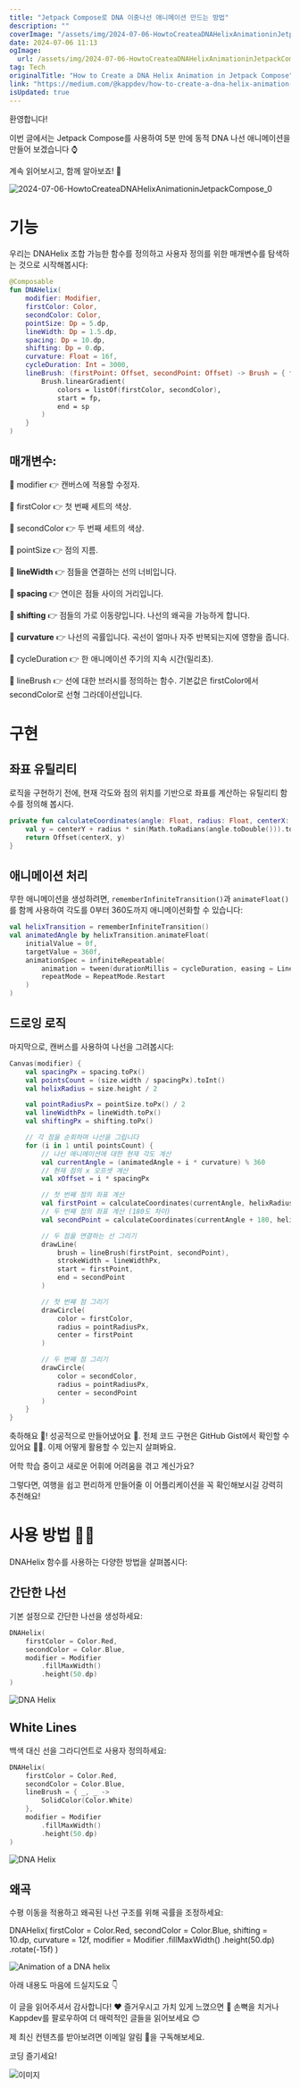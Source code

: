 ```yaml
---
title: "Jetpack Compose로 DNA 이중나선 애니메이션 만드는 방법"
description: ""
coverImage: "/assets/img/2024-07-06-HowtoCreateaDNAHelixAnimationinJetpackCompose_0.png"
date: 2024-07-06 11:13
ogImage:
  url: /assets/img/2024-07-06-HowtoCreateaDNAHelixAnimationinJetpackCompose_0.png
tag: Tech
originalTitle: "How to Create a DNA Helix Animation in Jetpack Compose"
link: "https://medium.com/@kappdev/how-to-create-a-dna-helix-animation-in-jetpack-compose-b43244cf734f"
isUpdated: true
---
```


환영합니다!

이번 글에서는 Jetpack Compose를 사용하여 5분 만에 동적 DNA 나선 애니메이션을 만들어 보겠습니다 ⌚️

계속 읽어보시고, 함께 알아보죠! 🚀

![2024-07-06-HowtoCreateaDNAHelixAnimationinJetpackCompose_0](/assets/img/2024-07-06-HowtoCreateaDNAHelixAnimationinJetpackCompose_0.png)

<div class="content-ad"></div>

# 기능

우리는 DNAHelix 조합 가능한 함수를 정의하고 사용자 정의를 위한 매개변수를 탐색하는 것으로 시작해봅시다:

```kotlin
@Composable
fun DNAHelix(
    modifier: Modifier,
    firstColor: Color,
    secondColor: Color,
    pointSize: Dp = 5.dp,
    lineWidth: Dp = 1.5.dp,
    spacing: Dp = 10.dp,
    shifting: Dp = 0.dp,
    curvature: Float = 16f,
    cycleDuration: Int = 3000,
    lineBrush: (firstPoint: Offset, secondPoint: Offset) -> Brush = { fp, sp ->
        Brush.linearGradient(
            colors = listOf(firstColor, secondColor),
            start = fp,
            end = sp
        )
    }
)
```

## 매개변수:

<div class="content-ad"></div>

🧬 modifier 👉 캔버스에 적용할 수정자.

🧬 firstColor 👉 첫 번째 세트의 색상.

🧬 secondColor 👉 두 번째 세트의 색상.

🧬 pointSize 👉 점의 지름.

<div class="content-ad"></div>

🧬 **lineWidth** 👉 점들을 연결하는 선의 너비입니다.

🧬 **spacing** 👉 연이은 점들 사이의 거리입니다.

🧬 **shifting** 👉 점들의 가로 이동량입니다. 나선의 왜곡을 가능하게 합니다.

🧬 **curvature** 👉 나선의 곡률입니다. 곡선이 얼마나 자주 반복되는지에 영향을 줍니다.

<div class="content-ad"></div>

🧬 cycleDuration 👉 한 애니메이션 주기의 지속 시간(밀리초).

🧬 lineBrush 👉 선에 대한 브러시를 정의하는 함수. 기본값은 firstColor에서 secondColor로 선형 그라데이션입니다.

# 구현

## 좌표 유틸리티

<div class="content-ad"></div>

로직을 구현하기 전에, 현재 각도와 점의 위치를 기반으로 좌표를 계산하는 유틸리티 함수를 정의해 봅시다.

```kotlin
private fun calculateCoordinates(angle: Float, radius: Float, centerX: Float, centerY: Float): Offset {
    val y = centerY + radius * sin(Math.toRadians(angle.toDouble())).toFloat()
    return Offset(centerX, y)
}
```

## 애니메이션 처리

무한 애니메이션을 생성하려면, `rememberInfiniteTransition()`과 `animateFloat()`를 함께 사용하여 각도를 0부터 360도까지 애니메이션화할 수 있습니다:

<div class="content-ad"></div>

```kotlin
val helixTransition = rememberInfiniteTransition()
val animatedAngle by helixTransition.animateFloat(
    initialValue = 0f,
    targetValue = 360f,
    animationSpec = infiniteRepeatable(
        animation = tween(durationMillis = cycleDuration, easing = LinearEasing),
        repeatMode = RepeatMode.Restart
    )
)
```

## 드로잉 로직

마지막으로, 캔버스를 사용하여 나선을 그려봅시다:

```kotlin
Canvas(modifier) {
    val spacingPx = spacing.toPx()
    val pointsCount = (size.width / spacingPx).toInt()
    val helixRadius = size.height / 2

    val pointRadiusPx = pointSize.toPx() / 2
    val lineWidthPx = lineWidth.toPx()
    val shiftingPx = shifting.toPx()

    // 각 점을 순회하며 나선을 그립니다
    for (i in 1 until pointsCount) {
        // 나선 애니메이션에 대한 현재 각도 계산
        val currentAngle = (animatedAngle + i * curvature) % 360
        // 현재 점의 x 오프셋 계산
        val xOffset = i * spacingPx

        // 첫 번째 점의 좌표 계산
        val firstPoint = calculateCoordinates(currentAngle, helixRadius, xOffset - shiftingPx, helixRadius)
        // 두 번째 점의 좌표 계산 (180도 차이)
        val secondPoint = calculateCoordinates(currentAngle + 180, helixRadius, xOffset + shiftingPx, helixRadius)

        // 두 점을 연결하는 선 그리기
        drawLine(
            brush = lineBrush(firstPoint, secondPoint),
            strokeWidth = lineWidthPx,
            start = firstPoint,
            end = secondPoint
        )

        // 첫 번째 점 그리기
        drawCircle(
            color = firstColor,
            radius = pointRadiusPx,
            center = firstPoint
        )

        // 두 번째 점 그리기
        drawCircle(
            color = secondColor,
            radius = pointRadiusPx,
            center = secondPoint
        )
    }
}
```

<div class="content-ad"></div>

축하해요 🥳! 성공적으로 만들어냈어요 👏. 전체 코드 구현은 GitHub Gist에서 확인할 수 있어요 🧑‍💻. 이제 어떻게 활용할 수 있는지 살펴봐요.

어학 학습 중이고 새로운 어휘에 어려움을 겪고 계신가요?

그렇다면, 여행을 쉽고 편리하게 만들어줄 이 어플리케이션을 꼭 확인해보시길 강력히 추천해요!

<div class="content-ad"></div>

# 사용 방법 💁‍♂️

DNAHelix 함수를 사용하는 다양한 방법을 살펴봅시다:

## 간단한 나선

기본 설정으로 간단한 나선을 생성하세요:

<div class="content-ad"></div>

```kotlin
DNAHelix(
    firstColor = Color.Red,
    secondColor = Color.Blue,
    modifier = Modifier
        .fillMaxWidth()
        .height(50.dp)
)
```

![DNA Helix](https://miro.medium.com/v2/resize:fit:1400/1*Q-1BOGvSugts-yUcCqU0rQ.gif)

## White Lines

백색 대신 선을 그라디언트로 사용자 정의하세요:

<div class="content-ad"></div>

```kotlin
DNAHelix(
    firstColor = Color.Red,
    secondColor = Color.Blue,
    lineBrush = { _, _ ->
        SolidColor(Color.White)
    },
    modifier = Modifier
        .fillMaxWidth()
        .height(50.dp)
)
```

![DNA Helix](https://miro.medium.com/v2/resize:fit:1400/1*8fPHvtWuA_leBFH8Ou3WQw.gif)

## 왜곡

수평 이동을 적용하고 왜곡된 나선 구조를 위해 곡률을 조정하세요:

<div class="content-ad"></div>

DNAHelix(
firstColor = Color.Red,
secondColor = Color.Blue,
shifting = 10.dp,
curvature = 12f,
modifier = Modifier
.fillMaxWidth()
.height(50.dp)
.rotate(-15f)
)

![Animation of a DNA helix](https://miro.medium.com/v2/resize:fit:1400/1*JA8o47XdCa246_C-mXtBpQ.gif)

아래 내용도 마음에 드실지도요 👇

이 글을 읽어주셔서 감사합니다! ❤️ 즐거우시고 가치 있게 느꼈으면 👏 손뼉을 치거나 Kappdev를 팔로우하여 더 매력적인 글들을 읽어보세요 😊

<div class="content-ad"></div>

제 최신 컨텐츠를 받아보려면 이메일 알림 🔔을 구독해보세요.

코딩 즐기세요!

![이미지](/assets/img/2024-07-06-HowtoCreateaDNAHelixAnimationinJetpackCompose_2.png)
